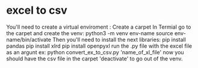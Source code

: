 # excel to csv


You'll need to create a virtual enviroment :
   Create a carpet 
   In Termial go to the carpet and create the venv:
    python3 -m venv env-name
    source env-name/bin/activate
   Then you'll need to install the next libraries:
    pip install pandas
    pip install xlrd
    pip install openpyxl
   run the .py file with the excel file as an argunt
   ex: 
    python convert_ex_to_csv.py 'name_of_xl_file'
   now you should have the csv file in the carpet
    'deactivate' to go out of the venv.
